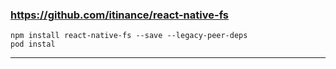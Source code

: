 ### https://github.com/itinance/react-native-fs
```
npm install react-native-fs --save --legacy-peer-deps
pod instal
```
---
